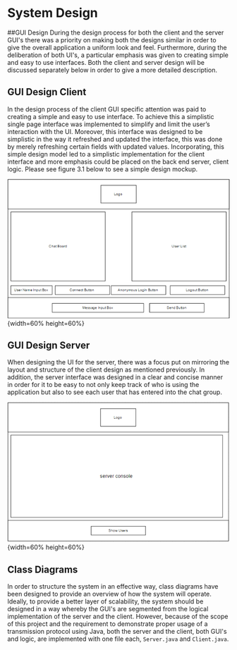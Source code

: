 # System Design

##GUI Design
During the design process for both the client and the server GUI's there was a priority on making both the designs similar in order  to give the overall application a uniform look and feel. Furthermore, during the deliberation of both UI's, a particular emphasis was given to creating simple and easy to use interfaces. Both the client and server design will be discussed separately below in order to give a more detailed description.

## GUI Design Client
In the design process  of the client GUI specific attention was paid to creating a simple and easy to use interface. To achieve this a simplistic single page interface was implemented to simplify and limit the user’s interaction with the UI. Moreover, this interface was designed to be simplistic in the way it refreshed and updated the interface, this was done by merely refreshing certain fields with updated values. Incorporating, this simple design model led to a simplistic implementation for the client interface and more emphasis could be placed on the back end server, client logic. Please see figure 3.1 below to see a simple design mockup.

![Mockup Image of Client UI. \label{figure 1}](04_assets/04_system_design/clientGUIDesign.PNG){width=60% height=60%}

## GUI Design Server
When designing the UI for the server, there was a focus put on mirroring the layout and structure of the client design as mentioned previously. In addition, the server interface was designed in a clear and concise manner in order for it to be easy to not only keep track of who is using the application but also to see each user that has entered into the chat group. 

![Mockup Image of Server UI. \label{figure 2}](04_assets/04_system_design/serverGUIDesign.PNG){width=60% height=60%} 

## Class Diagrams
In order to structure the system in an effective way, class diagrams have been designed to provide an overview of how the system will operate. Ideally, to provide a better layer of scalability,  the system should be designed in a way whereby the GUI's are segmented from the  logical implementation of the server and the client. However, because of the scope of this project and the requirement to demonstrate proper usage of a transmission protocol using Java, both the server and the client, both GUI's and logic, are implemented with one file each, ```Server.java``` and ```Client.java```. 

